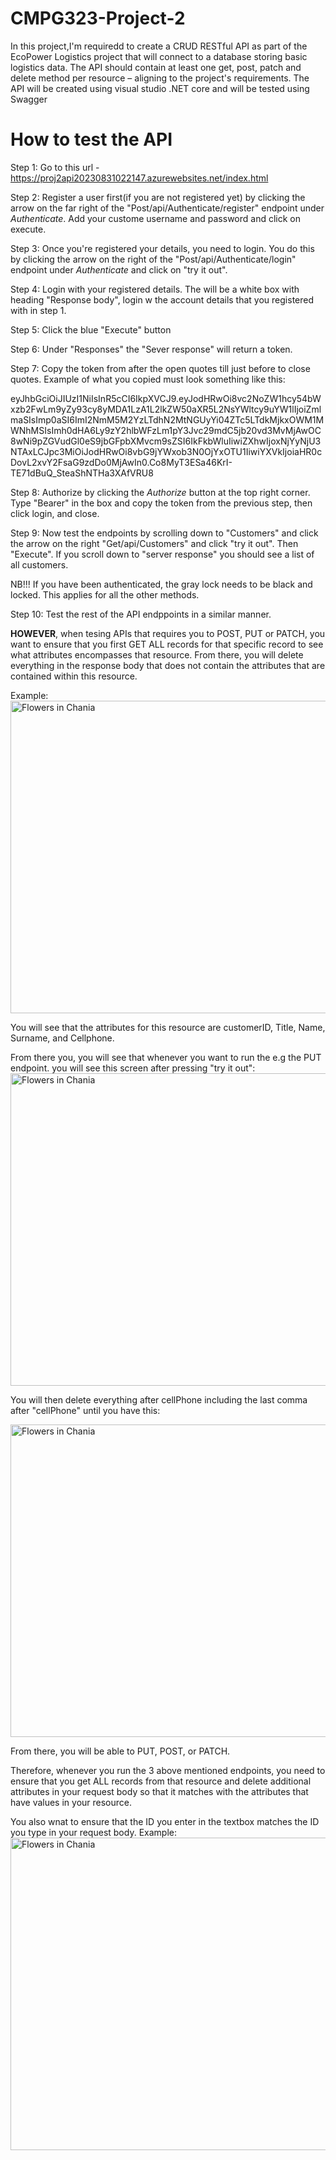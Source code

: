 # CMPG323-Project-2
In this project,I'm requiredd to create a CRUD RESTful API as part of the EcoPower Logistics project that will connect to a database storing basic logistics data. The API should contain at least one get, post, patch and delete method per resource – aligning to the project's requirements. The API will be created using visual studio .NET core and will be tested using Swagger

# How to test the API

Step 1: Go to this url - https://proj2api20230831022147.azurewebsites.net/index.html<br/>

Step 2: Register a user first(if you are not registered yet) by clicking the arrow on the far right of the "Post/api/Authenticate/register" endpoint under _Authenticate_. Add your custome username and password and click on execute.

Step 3: Once you're registered your details, you need to login. You do this by clicking the arrow on the right of the "Post/api/Authenticate/login" endpoint under _Authenticate_ and click on "try it out".

Step 4: Login with your registered details. The will be a white box with heading "Response body", login w the account details that you registered with in step 1. 

Step 5: Click the blue "Execute" button

Step 6: Under "Responses" the "Sever response" will return a token.

Step 7: Copy the token from after the open quotes till just before to close quotes. Example of what you copied must look something like this:

eyJhbGciOiJIUzI1NiIsInR5cCI6IkpXVCJ9.eyJodHRwOi8vc2NoZW1hcy54bWxzb2FwLm9yZy93cy8yMDA1LzA1L2lkZW50aXR5L2NsYWltcy9uYW1lIjoiZmlmaSIsImp0aSI6ImI2NmM5M2YzLTdhN2MtNGUyYi04ZTc5LTdkMjkxOWM1MWNhMSIsImh0dHA6Ly9zY2hlbWFzLm1pY3Jvc29mdC5jb20vd3MvMjAwOC8wNi9pZGVudGl0eS9jbGFpbXMvcm9sZSI6IkFkbWluIiwiZXhwIjoxNjYyNjU3NTAxLCJpc3MiOiJodHRwOi8vbG9jYWxob3N0OjYxOTU1IiwiYXVkIjoiaHR0cDovL2xvY2FsaG9zdDo0MjAwIn0.Co8MyT3ESa46KrI-TE71dBuQ_SteaShNTHa3XAfVRU8

Step 8: Authorize by clicking the _Authorize_ button at the top right corner. Type "Bearer" in the box and copy the token from the previous step, then click login, and close.

Step 9: Now test the endpoints by scrolling down to "Customers" and click the arrow on the right "Get/api/Customers" and click "try it out". Then "Execute".
If you scroll down to "server response" you should see a list of all customers.

NB!!! If you have been authenticated, the gray lock needs to be black and locked. This applies for all the other methods.

Step 10: Test the rest of the API endppoints in a similar manner.

**HOWEVER**, when tesing APIs that requires you to POST, PUT or PATCH, you want to ensure that you first GET ALL records for that specific record to see what attributes encompasses that resource. From there, you will delete everything in the response body that does not contain the attributes that are contained within this resource. 

Example:
<img src="https://github.com/RefilweMM/CMPG323-Project2-36787426/blob/main/Customer1.jpg" width="750" height="500" alt="Flowers in Chania">

You will see that the attributes for this resource are customerID, Title, Name, Surname, and Cellphone.

From there you, you will see that whenever you want to run the e.g the PUT endpoint. you will see this screen after pressing "try it out":
<img src="https://github.com/RefilweMM/CMPG323-Project2-36787426/blob/main/Customer2.jpg" width="750" height="500" alt="Flowers in Chania">

You will then delete everything after cellPhone including the last comma after "cellPhone" until you have this: 

<img src="https://github.com/RefilweMM/CMPG323-Project2-36787426/blob/main/Customer3.jpg" width="750" height="500" alt="Flowers in Chania">

From there, you will be able to PUT, POST, or PATCH.

Therefore, whenever you run the 3 above mentioned endpoints, you need to ensure that you get ALL records from that resource and delete additional attributes in your request body so that it matches with the attributes that have values in your resource.

You also wnat to ensure that the ID you enter in the textbox matches the ID you type in your request body. Example:
<img src="https://github.com/RefilweMM/CMPG323-Project2-36787426/blob/main/Customer4.jpg" width="750" height="500" alt="Flowers in Chania">


